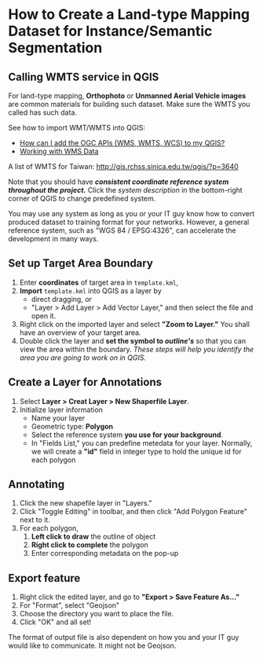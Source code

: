# How to Create a Land-type Mapping Dataset for Instance/Semantic Segmentation

## Calling WMTS service  in QGIS
For land-type mapping, **Orthophoto** or **Unmanned Aerial Vehicle images** are common materials for building such dataset. Make sure the WMTS you called has such data.

See how to import WMT/WMTS into QGIS:
* [How can I add the OGC APIs (WMS, WMTS, WCS) to my QGIS?](https://land.copernicus.eu/global/faq/how-can-i-add-ogc-apis-wms-wmts-wcs-my-qgis)
* [Working with WMS Data](https://www.qgistutorials.com/en/docs/working_with_wms.html)

A list of WMTS for Taiwan: http://gis.rchss.sinica.edu.tw/qgis/?p=3640

Note that you should have ***consistent coordinate reference system throughout the project.*** 
Click the *system description* in the bottom-right corner of QGIS to change predefined system.

You may use any system as long as you or your IT guy know how to convert produced dataset to training format for your networks. However, a general reference system, such as "WGS 84 / EPSG:4326", can accelerate the development in many ways. 

## Set up Target Area Boundary 
1. Enter **coordinates** of target area in `template.kml`, 
2. **Import** `template.kml` into QGIS as a layer by 
    * direct dragging, *or*
    * "Layer > Add Layer > Add Vector Layer," and then select the file and open it.
3. Right click on the imported layer and select **"Zoom to Layer."** You shall have an overview of your target area.
4. Double click the layer and **set the symbol to *outline's*** so that you can view the area within the boundary.
_These steps will help you identify the area you are going to work on in QGIS._

## Create a Layer for Annotations
1. Select **Layer > Creat Layer > New Shaperfile Layer**.
2. Initialize layer information
    * Name your layer
    * Geometric type: **Polygon**
    * Select the reference system **you use for your background**.
    * In "Fields List," you can predefine metedata for your layer.
    Normally, we will create a **"id"** field in integer type to hold the unique id for each polygon

## Annotating
1. Click the new shapefile layer in "Layers."
2. Click "Toggle Editing" in toolbar, and then click "Add Polygon Feature" next to it.
3. For each polygon, 
    1. **Left click to draw** the outline of object
    2. **Right click to complete** the polygon
    3. Enter corresponding metadata on the pop-up

## Export feature
1. Right click the edited layer, and go to **"Export > Save Feature As..."**
2. For "Format", select "Geojson"
3. Choose the directory you want to place the file.
4. Click "OK" and all set!

The format of output file is also dependent on how you and your IT guy would like to communicate. It might not be Geojson.
